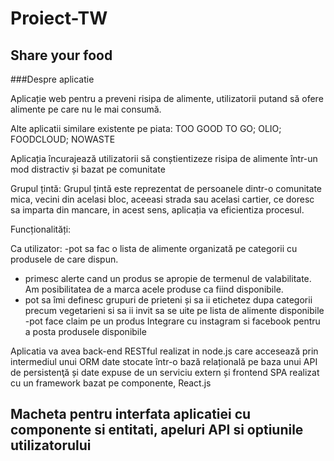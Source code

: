 # Proiect-TW

## Share your food
###Despre aplicatie

Aplicație web pentru a preveni risipa de alimente, utilizatorii putand să ofere alimente pe care nu le mai consumă.

Alte aplicatii similare existente pe piata: TOO GOOD TO GO; OLIO; FOODCLOUD; NOWASTE

Aplicația încurajează utilizatorii să conștientizeze risipa de alimente într-un mod distractiv și bazat pe comunitate 

Grupul țintă:
Grupul țintă este reprezentat de persoanele dintr-o comunitate mica, vecini din acelasi bloc, aceeasi strada sau acelasi cartier, ce doresc sa imparta din mancare, in acest sens, aplicația va eficientiza procesul. 

Funcționalități:

Ca utilizator: 
-pot sa fac o lista de alimente organizată pe categorii cu produsele de care dispun.
- primesc alerte cand un produs se apropie de termenul de valabilitate. Am posibilitatea de a marca acele produse ca fiind disponibile.
- pot sa îmi definesc grupuri de prieteni și sa ii etichetez dupa categorii precum vegetarieni si sa ii invit sa se uite pe lista de alimente disponibile
-pot face claim pe un produs
Integrare cu instagram si facebook pentru a posta produsele disponibile

Aplicatia va avea back-end RESTful realizat in node.js care accesează prin intermediul unui ORM date stocate într-o bază relațională pe baza unui API de persistenţă și date expuse de un serviciu extern și frontend SPA realizat cu un framework bazat pe componente, React.js

## Macheta pentru interfata aplicatiei cu componente si entitati, apeluri API si optiunile utilizatorului







